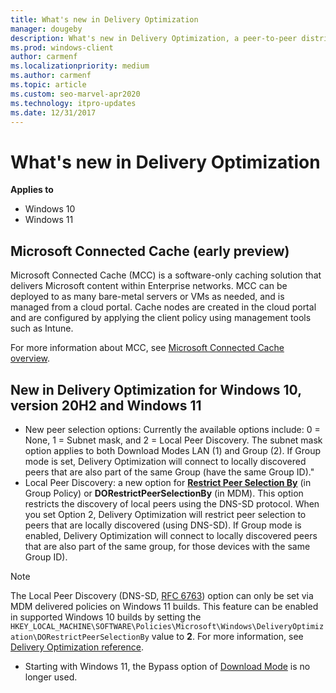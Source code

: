 ```yaml
---
title: What's new in Delivery Optimization
manager: dougeby
description: What's new in Delivery Optimization, a peer-to-peer distribution method in Windows 10 and Windows 11.
ms.prod: windows-client
author: carmenf
ms.localizationpriority: medium
ms.author: carmenf
ms.topic: article
ms.custom: seo-marvel-apr2020
ms.technology: itpro-updates
ms.date: 12/31/2017
---
```


# What's new in Delivery Optimization 

**Applies to**

- Windows 10
- Windows 11

## Microsoft Connected Cache (early preview)

Microsoft Connected Cache (MCC) is a software-only caching solution that delivers Microsoft content within Enterprise networks. MCC can be deployed to as many bare-metal servers or VMs as needed, and is managed from a cloud portal. Cache nodes are created in the cloud portal and are configured by applying the client policy using management tools such as Intune.

For more information about MCC, see [Microsoft Connected Cache overview](waas-microsoft-connected-cache.md).

## New in Delivery Optimization for Windows 10, version 20H2 and Windows 11

- New peer selection options: Currently the available options include: 0 = None, 1 = Subnet mask, and 2 = Local Peer Discovery. The subnet mask option applies to both Download Modes LAN (1) and Group (2). If Group mode is set, Delivery Optimization will connect to locally discovered peers that are also part of the same Group (have the same Group ID)."
- Local Peer Discovery: a new option for **[Restrict Peer Selection By](waas-delivery-optimization-reference.md#select-a-method-to-restrict-peer-selection)** (in Group Policy) or **DORestrictPeerSelectionBy** (in MDM). This option restricts the discovery of local peers using the DNS-SD protocol. When you set Option 2, Delivery Optimization will restrict peer selection to peers that are locally discovered (using DNS-SD). If Group mode is enabled, Delivery Optimization will connect to locally discovered peers that are also part of the same group, for those devices with the same Group ID).

> [!NOTE]
> The Local Peer Discovery (DNS-SD, [RFC 6763](https://datatracker.ietf.org/doc/html/rfc6763)) option can only be set via MDM delivered policies on Windows 11 builds. This feature can be enabled in supported Windows 10 builds by setting the `HKEY_LOCAL_MACHINE\SOFTWARE\Policies\Microsoft\Windows\DeliveryOptimization\DORestrictPeerSelectionBy` value to **2**. For more information, see [Delivery Optimization reference](waas-delivery-optimization-reference.md).

- Starting with Windows 11, the Bypass option of [Download Mode](waas-delivery-optimization-reference.md#download-mode) is no longer used.


